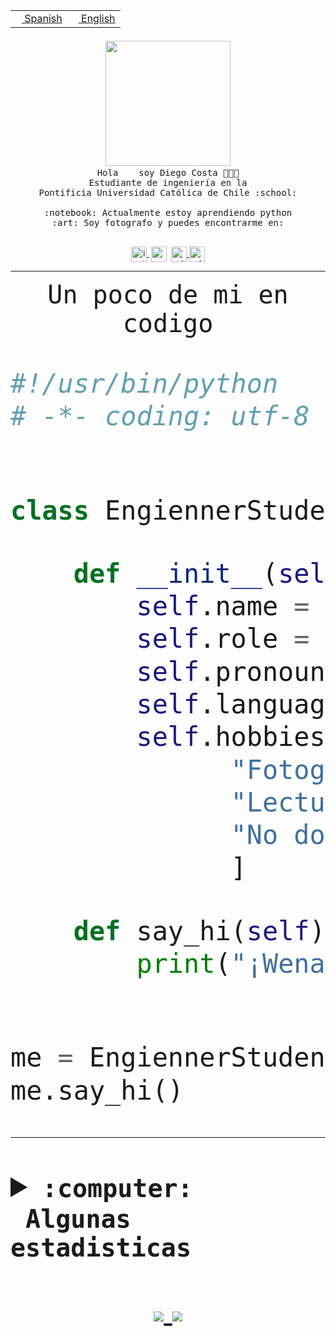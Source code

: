 <table border="0"  align="right">
 <tr><td><a href="README.md"><img src="https://upload.wikimedia.org/wikipedia/commons/thumb/8/89/Bandera_de_Espa%C3%B1a.svg/1200px-Bandera_de_Espa%C3%B1a.svg.png" height="10"> Spanish</a></td>
 <td><a href="README.en.md"><img src="https://upload.wikimedia.org/wikipedia/commons/a/a4/Flag_of_the_United_States.svg" height="10"> English</a></td></tr>
</table><br><br><br>


<p align="center">
  <img src="https://github.com/diegocostares/diegocostares/blob/main/Images/aaa2.gif?raw=true" width="200px">
  <br><samp>
    Hola <img src="https://media.giphy.com/media/hvRJCLFzcasrR4ia7z/giphy.gif" width="16px"> soy Diego Costa 👨🏻‍💻<br>
    Estudiante de ingeniería en la <br>
    Pontificia Universidad Católica de Chile :school:<br>
  <br>
    :notebook: Actualmente estoy aprendiendo python <br>
    :art: Soy fotografo y puedes encontrarme en: <br>
  <br></samp>
  
</p>

<p align="center">
   <a href="https://instagram.com/diegocosta_no" target="blank">
    <img 
    align="center" src="https://cdn.jsdelivr.net/npm/simple-icons@3.0.1/icons/instagram.svg" alt="instagram" height="25px" width="25px" />
  </a>
  <a style="border: 3px solid; color: white;"href="https://t.me/diegocosta_no" target="blank">
  <img
  align="center" alt="Telegram" width="25px" src="https://icons-for-free.com/iconfiles/png/512/Telegram-1324888767380505522.png" />
</a>
<a href="https://api.whatsapp.com/send?phone=56971897835&text=Hola!" target="blank">
  <img
  align="center" alt="wtsp" width="25px" src="https://img.icons8.com/pastel-glyph/2x/whatsapp--v2.png" />
</a>
<a href="https://www.linkedin.com/in/diego-costa-786249213/" target="blank">
  <img
  align="center" alt="wtsp" width="25px" src="https://img.icons8.com/metro/452/linkedin.png" />
</a>

  </a>
</p>

---


<p align="center"><font size="25"><samp>Un poco de mi en codigo</samp></front></p>


```python
#!/usr/bin/python
# -*- coding: utf-8 -*-


class EngiennerStudent:

    def __init__(self):
        self.name = "Diego Costa"
        self.role = "Estudiante"
        self.pronouns = "he/him"
        self.language_spoken = ["es_CL", "en_US"]
        self.hobbies = [
              "Fotografia",
              "Lectura",
              "No dormir",
              ]

    def say_hi(self):
        print("¡Wena mundo!")


me = EngiennerStudent()
me.say_hi()
```
---
<details>
  <summary><b><samp>:computer: &nbsp;Algunas estadisticas</samp></b></summary>
  <br/></p>

<!--START_SECTION:waka-->
![Code Time](http://img.shields.io/badge/Code%20Time-559%20hrs%2024%20mins-blue)

**Soy nocturno 🦉** 

```text
🌞 Mañana     8 commits      ░░░░░░░░░░░░░░░░░░░░░░░░░   1.99% 
🌆 Día        136 commits    ████████░░░░░░░░░░░░░░░░░   33.75% 
🌃 Tarde      133 commits    ████████░░░░░░░░░░░░░░░░░   33.0% 
🌙 Noche      126 commits    ███████░░░░░░░░░░░░░░░░░░   31.27%

```
📅 **Soy más productivo los Miércoles** 

```text
Lunes        37 commits     ██░░░░░░░░░░░░░░░░░░░░░░░   9.18% 
Martes       42 commits     ██░░░░░░░░░░░░░░░░░░░░░░░   10.42% 
Miércoles    129 commits    ████████░░░░░░░░░░░░░░░░░   32.01% 
Jueves       55 commits     ███░░░░░░░░░░░░░░░░░░░░░░   13.65% 
Viernes      22 commits     █░░░░░░░░░░░░░░░░░░░░░░░░   5.46% 
Sábado       55 commits     ███░░░░░░░░░░░░░░░░░░░░░░   13.65% 
Domingo      63 commits     ████░░░░░░░░░░░░░░░░░░░░░   15.63%

```


📊 **Esta semana me dediqué a** 

```text
🐱‍💻 Proyectos: 
SHAREGO-G54              7 hrs 14 mins       ██████████░░░░░░░░░░░░░░░   40.25% 
ControlesBDD             5 hrs 17 mins       ███████░░░░░░░░░░░░░░░░░░   29.41% 
Unknown Project          5 hrs 6 mins        ███████░░░░░░░░░░░░░░░░░░   28.33% 
T2                       15 mins             ░░░░░░░░░░░░░░░░░░░░░░░░░   1.44% 
BDD47y74                 4 mins              ░░░░░░░░░░░░░░░░░░░░░░░░░   0.42%

```


 Last Updated on 12/06/2022 14:20:11 UTC
<!--END_SECTION:waka-->
  
  

 <p align="center"> <img src="https://github-readme-stats.vercel.app/api?username=diegocostares&show_icons=true&theme=ayu-mirage" alt="abhisheknaiidu" /></p>
 
</details>

<p align=center>
  <a href="https://github.com/diegocostares">
    <img src="https://badges.pufler.dev/visits/diegocostares/diegocostares?style=flat-square&color=black&logo=github">
  </a>
  <a href="https://github.com/diegocostares?tab=repositories">
    <img src="https://badges.pufler.dev/repos/diegocostares?style=flat-square&color=black&logo=github">
  </a>
</p>
